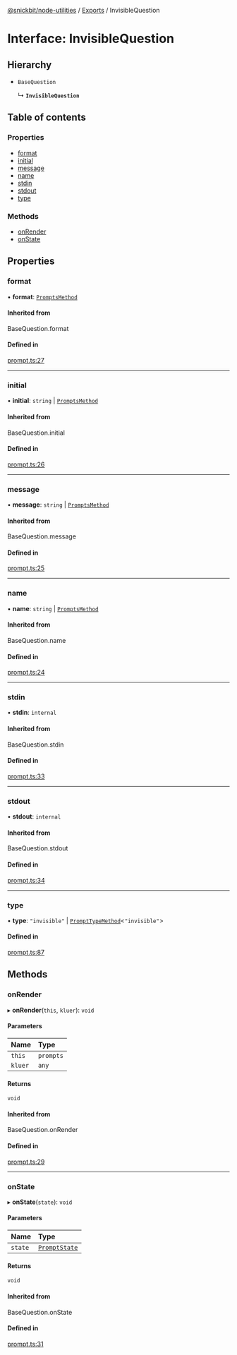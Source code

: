 [@snickbit/node-utilities](../README.md) / [Exports](../modules.md) / InvisibleQuestion

# Interface: InvisibleQuestion

## Hierarchy

- `BaseQuestion`

  ↳ **`InvisibleQuestion`**

## Table of contents

### Properties

- [format](InvisibleQuestion.md#format)
- [initial](InvisibleQuestion.md#initial)
- [message](InvisibleQuestion.md#message)
- [name](InvisibleQuestion.md#name)
- [stdin](InvisibleQuestion.md#stdin)
- [stdout](InvisibleQuestion.md#stdout)
- [type](InvisibleQuestion.md#type)

### Methods

- [onRender](InvisibleQuestion.md#onrender)
- [onState](InvisibleQuestion.md#onstate)

## Properties

### format

• **format**: [`PromptsMethod`](../modules.md#promptsmethod)

#### Inherited from

BaseQuestion.format

#### Defined in

[prompt.ts:27](https://github.com/snickbit/snickbit.js/blob/3fd09b6/packages/node-utilities/src/prompt.ts#L27)

___

### initial

• **initial**: `string` \| [`PromptsMethod`](../modules.md#promptsmethod)

#### Inherited from

BaseQuestion.initial

#### Defined in

[prompt.ts:26](https://github.com/snickbit/snickbit.js/blob/3fd09b6/packages/node-utilities/src/prompt.ts#L26)

___

### message

• **message**: `string` \| [`PromptsMethod`](../modules.md#promptsmethod)

#### Inherited from

BaseQuestion.message

#### Defined in

[prompt.ts:25](https://github.com/snickbit/snickbit.js/blob/3fd09b6/packages/node-utilities/src/prompt.ts#L25)

___

### name

• **name**: `string` \| [`PromptsMethod`](../modules.md#promptsmethod)

#### Inherited from

BaseQuestion.name

#### Defined in

[prompt.ts:24](https://github.com/snickbit/snickbit.js/blob/3fd09b6/packages/node-utilities/src/prompt.ts#L24)

___

### stdin

• **stdin**: `internal`

#### Inherited from

BaseQuestion.stdin

#### Defined in

[prompt.ts:33](https://github.com/snickbit/snickbit.js/blob/3fd09b6/packages/node-utilities/src/prompt.ts#L33)

___

### stdout

• **stdout**: `internal`

#### Inherited from

BaseQuestion.stdout

#### Defined in

[prompt.ts:34](https://github.com/snickbit/snickbit.js/blob/3fd09b6/packages/node-utilities/src/prompt.ts#L34)

___

### type

• **type**: ``"invisible"`` \| [`PromptTypeMethod`](PromptTypeMethod.md)<``"invisible"``\>

#### Defined in

[prompt.ts:87](https://github.com/snickbit/snickbit.js/blob/3fd09b6/packages/node-utilities/src/prompt.ts#L87)

## Methods

### onRender

▸ **onRender**(`this`, `kluer`): `void`

#### Parameters

| Name | Type |
| :------ | :------ |
| `this` | `prompts` |
| `kluer` | `any` |

#### Returns

`void`

#### Inherited from

BaseQuestion.onRender

#### Defined in

[prompt.ts:29](https://github.com/snickbit/snickbit.js/blob/3fd09b6/packages/node-utilities/src/prompt.ts#L29)

___

### onState

▸ **onState**(`state`): `void`

#### Parameters

| Name | Type |
| :------ | :------ |
| `state` | [`PromptState`](PromptState.md) |

#### Returns

`void`

#### Inherited from

BaseQuestion.onState

#### Defined in

[prompt.ts:31](https://github.com/snickbit/snickbit.js/blob/3fd09b6/packages/node-utilities/src/prompt.ts#L31)
